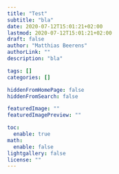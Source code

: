 ```yaml
---
title: "Test"
subtitle: "bla"
date: 2020-07-12T15:01:21+02:00
lastmod: 2020-07-12T15:01:21+02:00
draft: false
author: "Matthias Beerens"
authorLink: ""
description: "bla"

tags: []
categories: []

hiddenFromHomePage: false
hiddenFromSearch: false

featuredImage: ""
featuredImagePreview: ""

toc:
  enable: true
math:
  enable: false
lightgallery: false
license: ""
---
```


<!--more-->
